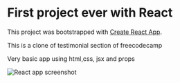 # First project ever with React

This project was bootstrapped with [Create React App](https://github.com/facebook/create-react-app).

This is a clone of testimonial section of freecodecamp

Very basic app using html,css, jsx and props

![React app screenshot](https://github.com/zFranco1/First-react-app/blob/main/src/images/firstreactapp.png)
